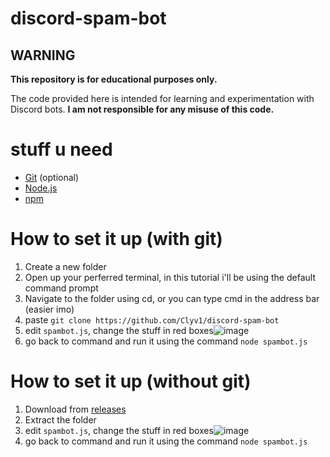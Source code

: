 # discord-spam-bot

## WARNING

**This repository is for educational purposes only.**

The code provided here is intended for learning and experimentation with Discord bots. **I am not responsible for any misuse of this code.**

# stuff u need
- [Git](https://git-scm.com/downloads) (optional)
- [Node.js](https://nodejs.org/)
- [npm](https://www.npmjs.com/) 

# How to set it up (with git)

1. Create a new folder
2. Open up your perferred terminal, in this tutorial i'll be using the default command prompt
3. Navigate to the folder using cd, or you can type cmd in the address bar (easier imo)
4. paste ```git clone https://github.com/Clyv1/discord-spam-bot```
5. edit ```spambot.js```, change the stuff in red boxes![image](https://github.com/user-attachments/assets/49e02713-e893-4c18-a281-8e97db9bd2f1)
6. go back to command and run it using the command ```node spambot.js```


# How to set it up (without git)

1. Download from [releases](https://github.com/Clyv1/discord-spam-bot/releases/download/1.0/spambot.zip)
2. Extract the folder
3. edit ```spambot.js```, change the stuff in red boxes![image](https://github.com/user-attachments/assets/49e02713-e893-4c18-a281-8e97db9bd2f1)
4. go back to command and run it using the command ```node spambot.js```
